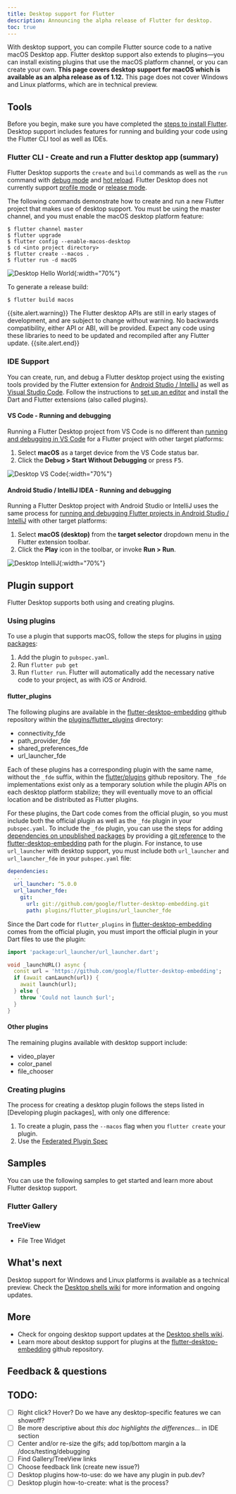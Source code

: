 ```yaml
---
title: Desktop support for Flutter
description: Announcing the alpha release of Flutter for desktop.
toc: true
---
```

With desktop support, you can compile Flutter source code to a native macOS
Desktop app. Flutter desktop support also extends to plugins&mdash;you can
install existing plugins that use the macOS platform channel, or you can create
your own. **This page covers desktop support for macOS which is available as an
alpha release as of 1.12.** This page does not cover Windows and Linux
platforms, which are in technical preview.

## Tools
Before you begin, make sure you have completed the [steps to install Flutter].
Desktop support includes features for running and building your code using the
Flutter CLI tool as well as IDEs.

### Flutter CLI - Create and run a Flutter desktop app (summary)
Flutter Desktop supports the `create` and `build` commands as well as the `run`
command with [debug mode] and [hot reload]. Flutter Desktop does not currently
support [profile mode] or [release mode].

The following commands demonstrate how to create and run a new Flutter project
that makes use of desktop support. You must be using the master channel, and you
must enable the macOS desktop platform feature:

```terminal
$ flutter channel master
$ flutter upgrade
$ flutter config --enable-macos-desktop
$ cd <into project directory>
$ flutter create --macos .
$ flutter run -d macOS
```

![Desktop Hello World](/images/desktop/desktop_hello_world.gif){:width="70%"}

To generate a release build:
```terminal
$ flutter build macos
```
{{site.alert.warning}} The Flutter desktop APIs are still in early stages of
development, and are subject to change without warning. No backwards
compatibility, either API or ABI, will be provided. Expect any code using these
libraries to need to be updated and recompiled after any Flutter update.
{{site.alert.end}}

### IDE Support
You can create, run, and debug a Flutter desktop project using the existing
tools provided by the Flutter extension for [Android Studio / IntelliJ] as well
as [Visual Studio Code]. Follow the instructions to [set up an editor] and install
the Dart and Flutter extensions (also called plugins).

#### VS Code - Running and debugging

Running a Flutter Desktop project from VS Code is no different than [running and
debugging in VS Code] for a Flutter project with other target platforms:
 1. Select **macOS** as a target device from the VS Code status bar.
 2. Click the **Debug > Start Without Debugging** or press <kbd>F5</kbd>.

![Desktop VS Code](/images/desktop/desktop_vscode.gif){:width="70%"}

#### Android Studio / IntelliJ IDEA - Running and debugging
Running a Flutter Desktop project with Android Studio or IntelliJ uses the same
process for [running and debugging Flutter projects in Android Studio / IntelliJ] with other
target platforms:
1. Select **macOS (desktop)** from the **target selector** dropdown menu in the
   Flutter extension toolbar.
2. Click the **Play** icon in the toolbar, or invoke **Run > Run**.

![Desktop IntelliJ](/images/desktop/desktop_intellij.gif){:width="70%"}

## Plugin support
Flutter Desktop supports both using and creating plugins.

### Using plugins
To use a plugin that supports macOS, follow the steps for plugins in [using
packages]:
1. Add the plugin to `pubspec.yaml`.
2. Run `flutter pub get`
3. Run `flutter run`. Flutter will automatically add the necessary native code
   to your project, as with iOS or Android.

#### flutter_plugins
The following plugins are available in the [flutter-desktop-embedding] github
repository within the [plugins/flutter_plugins] directory:
- connectivity_fde
- path_provider_fde
- shared_preferences_fde
- url_launcher_fde

Each of these plugins has a corresponding plugin with the same name, without the
`_fde` suffix, within the [flutter/plugins] github repository. The `_fde`
implementations exist only as a temporary solution while the plugin APIs on each
desktop platform stabilize;  they will eventually move to an official location
and be distributed as Flutter plugins.

For these plugins, the Dart code comes from the official plugin, so you must
include both the official plugin as well as the `_fde` plugin in your
`pubspec.yaml`. To include the `_fde` plugin, you can use the steps for
adding [dependencies on unpublished packages] by providing a [git reference] to the
[flutter-desktop-embedding] path for the plugin. For instance, to use
`url_launcher` with desktop support, you must include both `url_launcher` and
`url_launcher_fde` in your `pubspec.yaml` file:

```yaml
dependencies:
  ...
  url_launcher: ^5.0.0
  url_launcher_fde:
    git:
      url: git://github.com/google/flutter-desktop-embedding.git
      path: plugins/flutter_plugins/url_launcher_fde
```

Since the Dart code for `flutter_plugins` in [flutter-desktop-embedding] comes
from the official plugin, you must import the official plugin in your Dart files
to use the plugin:

```dart
import 'package:url_launcher/url_launcher.dart';

void _launchURL() async {
  const url = 'https://github.com/google/flutter-desktop-embedding';
  if (await canLaunch(url)) {
    await launch(url);
  } else {
    throw 'Could not launch $url';
  }
}
```

#### Other plugins

The remaining plugins available with desktop support include:
- video_player
- color_panel
- file_chooser

### Creating plugins
The process for creating a desktop plugin follows the steps listed in
[Developing plugin packages], with only one difference:
1. To create a plugin, pass the `--macos` flag when you `flutter create` your
   plugin.
2. Use the [Federated Plugin Spec]

## Samples
You can use the following samples to get started and learn more about Flutter
desktop support.

### Flutter Gallery

### TreeView
- File Tree Widget

## What's next
Desktop support for Windows and Linux platforms is available as a technical
preview. Check the [Desktop shells wiki] for more information and ongoing updates.

## More
- Check for ongoing desktop support updates at the [Desktop shells wiki].
- Learn more about desktop support for plugins at the [flutter-desktop-embedding]
  github repository.

## Feedback & questions

## TODO:
- [ ] Right click? Hover? Do we have any desktop-specific features we can showoff?
- [ ] Be more descriptive about *this doc highlights the differences...* in IDE
  section
- [ ] Center and/or re-size the gifs; add top/bottom margin a la /docs/testing/debugging
- [ ] Find Gallery/TreeView links
- [ ] Choose feedback link (create new issue?)
- [ ] Desktop plugins how-to-use: do we have any plugin in pub.dev?
- [ ] Desktop plugin how-to-create: what is the process?

[steps to install Flutter]: /docs/get-started/install/macos
[hot reload]: /docs/development/tools/hot-reload
[debug mode]: /docs/testing/build-modes#debug
[profile mode]: /docs/testing/build-modes#profile
[release mode]: /docs/testing/build-modes#release
[federated plugin spec]: https://docs.google.com/document/d/1LD7QjmzJZLCopUrFAAE98wOUQpjmguyGTN2wd_89Srs/edit?pli=1#heading=h.pub7jnop54q0

[Android Studio / IntelliJ]: /docs/development/tools/android-studio
[Visual Studio Code]: /docs/development/tools/vs-code
[set up an editor]: /docs/get-started/editor

[Running and debugging in VS Code]: /docs/development/tools/vs-code#running-and-debugging
[Running and debugging Flutter projects in Android Studio / IntelliJ]: /docs/development/tools/android-studio#running-and-debugging

[Using packages]: /docs/development/packages-and-plugins/using-packages
[Desktop shells wiki]: {{site.repo.flutter}}/wiki/Desktop-shells
[flutter-desktop-embedding]: https://github.com/google/flutter-desktop-embedding/tree/master/plugins#dart
[flutter/plugins]: {{site.repo.organization}}/plugins
[plugins/flutter_plugins]: https://github.com/google/flutter-desktop-embedding/tree/master/plugins/flutter_plugins
[git reference]: {{site.dart-site}}/tools/pub/dependencies#git-packages
[dependencies on unpublished packages]: /docs/development/packages-and-plugins/using-packages#dependencies-on-unpublished-packages